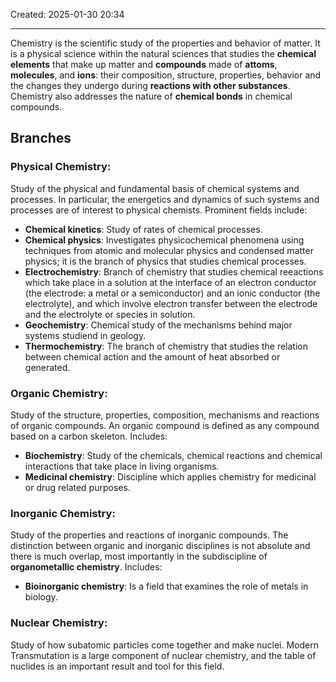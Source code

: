 Created: 2025-01-30 20:34
-- -
Chemistry is the scientific study of the properties and behavior of matter. It is a physical science within the natural sciences that studies the **chemical elements** that make up matter and **compounds** made of **attoms**, **molecules**, and **ions**: their composition, structure, properties, behavior and the changes they undergo during **reactions with other substances**. Chemistry also addresses the nature of **chemical bonds** in chemical compounds.
## Branches
### Physical Chemistry:
Study of the physical and fundamental basis of chemical systems and processes. In particular, the energetics and dynamics of such systems and processes are of interest to physical chemists. Prominent fields include:
- **Chemical kinetics**: Study of rates of chemical processes.
- **Chemical physics**: Investigates physicochemical phenomena using techniques from atomic and molecular physics and condensed matter physics; it is the branch of physics that studies chemical processes.
- **Electrochemistry**: Branch of chemistry that studies chemical reeactions which take place in a solution at the interface of an electron conductor (the electrode: a metal or a semiconductor) and an ionic conductor (the electrolyte), and which involve electron transfer between the electrode and the electrolyte or species in solution.
- **Geochemistry**: Chemical study of the mechanisms behind major systems studiend in geology.
- **Thermochemistry**: The branch of chemistry that studies the relation between chemical action and the amount of heat absorbed or generated.
### Organic Chemistry:
Study of the structure, properties, composition, mechanisms and reactions of organic compounds. An organic compound is defined as any compound based on a carbon skeleton. Includes:
- **Biochemistry**: Study of the chemicals, chemical reactions and chemical interactions that take place in living organisms.
- **Medicinal chemistry**: Discipline which applies chemistry for medicinal or drug related purposes.
### Inorganic Chemistry:
Study of the properties and reactions of inorganic compounds. The distinction between organic and inorganic disciplines is not absolute and there is much overlap, most importantly in the subdiscipline of **organometallic chemistry**. Includes:
- **Bioinorganic chemistry**: Is a field that examines the role of metals in biology.
### Nuclear Chemistry:
Study of how subatomic particles come together and make nuclei. Modern Transmutation is a large component of nuclear chemistry, and the table of nuclides is an important result and tool for this field.